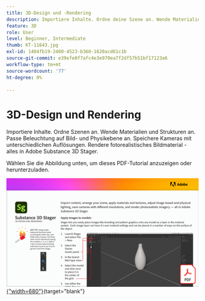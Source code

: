 ```yaml
---
title: 3D-Design und -Rendering
description: Importiere Inhalte. Ordne deine Szene an. Wende Materialien und Strukturen an. Passe die Beleuchtung auf Bild- und physikalischer Ebene an. Speichere Kameras mit unterschiedlichen Auflösungen. Rendere fotorealistisches Bildmaterial.
feature: 3D
role: User
level: Beginner, Intermediate
thumb: KT-11643.jpg
exl-id: 1404fb19-2400-4523-b360-1620acd61c1b
source-git-commit: e39efe0f7afc4e3e970ea7f2df57b51bf17123a6
workflow-type: tm+mt
source-wordcount: '77'
ht-degree: 0%

---
```


# 3D-Design und Rendering

Importiere Inhalte. Ordne Szenen an. Wende Materialien und Strukturen an. Passe Beleuchtung auf Bild- und Physikebene an. Speichere Kameras mit unterschiedlichen Auflösungen. Rendere fotorealistisches Bildmaterial - alles in Adobe Substance 3D Stager.

Wählen Sie die Abbildung unten, um dieses PDF-Tutorial anzuzeigen oder herunterzuladen.

[![Bild der ersten Seite des Tutorials](assets/Substance3DStager.png){&quot;width=680&quot;}](assets/Adobe-Substance-Stager.pdf){target="blank"}
